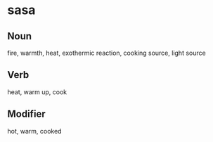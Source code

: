 sasa
===

Noun
---

fire, warmth, heat, exothermic reaction, cooking source, light source

Verb
---

heat, warm up, cook

Modifier
---

hot, warm, cooked